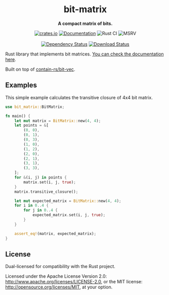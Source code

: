 <div align="center">
  <h1>bit-matrix</h1>
  <p>
    <strong>A compact matrix of bits.</strong>
  </p>
  <p>

[![crates.io][crates.io shield]][crates.io link]
[![Documentation][docs.rs badge]][docs.rs link]
![Rust CI][github ci badge]
![MSRV][rustc 1.65+]
<br />
<br />
[![Dependency Status][deps.rs status]][deps.rs link]
[![Download Status][shields.io download count]][crates.io link]

  </p>
</div>

[crates.io shield]: https://img.shields.io/crates/v/bit-matrix?label=latest
[crates.io link]: https://crates.io/crates/bit-matrix
[docs.rs badge]: https://docs.rs/bit-matrix/badge.svg?version=0.8.1
[docs.rs link]: https://docs.rs/bit-matrix/0.8.1/bit-matrix/
[github ci badge]: https://github.com/pczarn/bit-matrix/workflows/CI/badge.svg?branch=master
[rustc 1.65+]: https://img.shields.io/badge/rustc-1.65%2B-blue.svg
[deps.rs status]: https://deps.rs/crate/bit-matrix/0.8.1/status.svg
[deps.rs link]: https://deps.rs/crate/bit-matrix/0.8.1
[shields.io download count]: https://img.shields.io/crates/d/bit-matrix.svg

Rust library that implements bit matrices.
[You can check the documentation here](https://docs.rs/bit-matrix/latest/bit_matrix/).

Built on top of [contain-rs/bit-vec](https://github.com/contain-rs/bit-vec/).

## Examples

This simple example calculates the transitive closure of 4x4 bit matrix.

```rust
use bit_matrix::BitMatrix;

fn main() {
    let mut matrix = BitMatrix::new(4, 4);
    let points = &[
        (0, 0),
        (0, 1),
        (0, 3),
        (1, 0),
        (1, 2),
        (2, 0),
        (2, 1),
        (3, 1),
        (3, 3),
    ];
    for &(i, j) in points {
        matrix.set(i, j, true);
    }
    matrix.transitive_closure();

    let mut expected_matrix = BitMatrix::new(4, 4);
    for i in 0..4 {
        for j in 0..4 {
            expected_matrix.set(i, j, true);
        }
    }

    assert_eq!(matrix, expected_matrix);
}
```

## License

Dual-licensed for compatibility with the Rust project.

Licensed under the Apache License Version 2.0:
http://www.apache.org/licenses/LICENSE-2.0, or the MIT license:
http://opensource.org/licenses/MIT, at your option.
